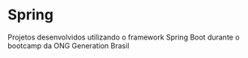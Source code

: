 # Spring

Projetos desenvolvidos utilizando o framework Spring Boot durante o bootcamp da ONG Generation Brasil
